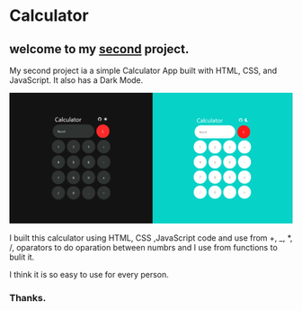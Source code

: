 # Calculator
## welcome to my [second](https://zahramousavi612.github.io/MyCalculator./)       project.

My second project ia a simple Calculator App built with HTML, CSS, and JavaScript. It also has a Dark Mode.

![Calculator Preview Image](assets/calculate.png)
<p>I built this calculator using HTML, CSS ,JavaScript code and use from +, _, *, /, oparators to  do oparation between numbrs and I use from  functions to bulit it.</p>
<p>
I think it is so easy to use for every person.</p>
<h3>Thanks.</h3>